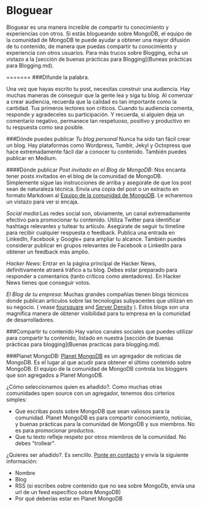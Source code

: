 Bloguear
========

Bloguear es una manera increíble de compartir tu conocimiento y experiencias con otros. Si estás blogueando sobre MongoDB, el equipo de la comunidad de MongoDB te puede ayudar a obtener una mayor difusión de tu contenido, de manera que puedas compartir tu conocimiento y experiencia con otros usuarios. Para más trucos sobre Blogging, echa un vistazo a la [sección de buenas prácticas para Blogging](Buneas prácticas para Blogging.md).

=======
###Difunde la palabra.

Una vez que hayas escrito tu post, necesitas construir una audiencia. Hay muchas maneras de conseguir que la gente lea y siga tu blog. Al comenzar a crear audiencia, recuerda que la calidad es tan importante como la cantidad. Tus primeros lectores son críticos. Cuando tu audiencia comenta, responde y agradeceles su participación. Y recuerda, si alguien deja un comentario negativo, permanece tan respetuoso, positivo y productivo en tu respuesta como sea posible.


###Dónde puedes publicar
_Tu blog personal_ Nunca ha sido tan fácil crear un blog. Hay plataformas como Wordpress, Tumblr, Jekyl y Octopress que hace extremadamente fácil dar a conocer tu contenido. También puedes publicar en Medium.

####Dónde publicar
_Post invitado en el Blog de MongoDB_: Nos encanta tener posts invitados en el blog de la comunidad de MongoDB. Simplemente sigue las instrucciones de arriba y asegúrate de que los post sean de naturaleza técnica. Envía una copia del post o un extracto en formato Markdown al [Equipo de la comunidad de MongoDB](mailto:meetups@mongodb.com). Le echaremos un vistazo para ver si encaja.

_Social media_:Las redes social son, obviamente, un canal extremadamente efectivo para promocionar tu contenido. Utiliza Twitter para identificar hashtags relevantes y tuitear tu artículo. Asegúrate de seguir tu timeline para recibir cualquier respuesta o feedback. Publica una entrada en LinkedIn, Facebook y Google+ para ampliar tu alcance. También puedes considerar publicar en grupos relevantes de Facebook o LinkedIn para obtener un feedback más amplio. 

_Hacker News_: Entrar en la página principal de Hacker News, definitivamente atraerá tráfico a tu blog. Debes estar preparado para responder a comentarios (tanto críticos como alentadores). En Hacker News tienes que conseguir votos.

_El Blog de tu empresa_: Muchas grandes compañías tienen blogs técnicos donde publican artículos sobre las tecnologías subyacentes que utilizan en su negocio. ( vease [foursquare](http://engineering.foursquare.com/) and [Server Density](https://blog.serverdensity.com/) ). Estos blogs son una magnífica manera de obtener visibilidad para tu empresa en la comunidad de desarrolladores.

###Compartir tu contenido
Hay varios canales sociales que puedes utilizar para compartir tu contenido, listado en nuestra [sección de buenas prácticas para blogging](Buenas practicas para blogging.md).

###Planet MongoDB: 
[Planet MongoDB](http://planet.mongodb.org/) es un agregador de noticias de MongoDB. Es el lugar al que acudir para obtener el último contenido sobre MongoDB. El equipo de la comunidad de MongoDB controla los bloggers que son agregados a Planet MongoDB.

¿Cómo seleccionamos quien es añadido?. Como muchas otras comunidades open source con un agregador, tenemos dos cirterios simples:

* Que escribas posts sobre MongoDB que sean valiosos para la comunidad. Planet MongoDB es para compartir conocimiento, noticias, y buenas prácticas para la comunidad de MongoDB y sus miembros. No es para promocionar productos.
* Que tu texto refleje respeto por otros miembros de la comunidad. No debes "trollear".

¿Quieres ser añadido?. Es sencillo. [Ponte en contacto](mailto:meetups@mongodb.com) y envía la siguiente información: 
* Nombre
* Blog 
* RSS (si escribes osbre contenido que no sea sobre MongoDb, envía una url de un feed específico sobre MongoDB)
* Por qué deberías estar en Planet MongoDB
